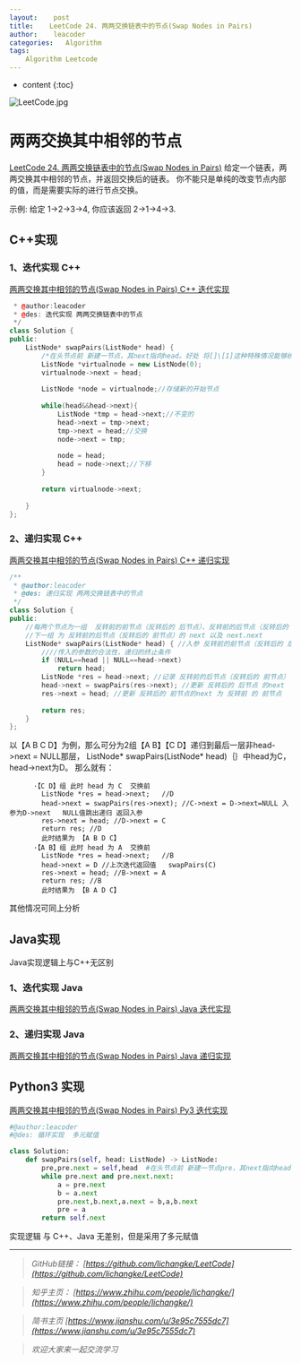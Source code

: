 ```yaml
---
layout:    post
title:    LeetCode 24. 两两交换链表中的节点(Swap Nodes in Pairs)
author:    leacoder
categories:   Algorithm 
tags:
    Algorithm Leetcode
---
```


* content
{:toc}


![LeetCode.jpg](https://upload-images.jianshu.io/upload_images/16846478-99e6ef96e7d6f9cb.jpg?imageMogr2/auto-orient/strip%7CimageView2/2/w/1240)

# 两两交换其中相邻的节点
[LeetCode 24. 两两交换链表中的节点(Swap Nodes in Pairs)](https://leetcode-cn.com/problems/swap-nodes-in-pairs/)
给定一个链表，两两交换其中相邻的节点，并返回交换后的链表。
你不能只是单纯的改变节点内部的值，而是需要实际的进行节点交换。

示例:
给定 1->2->3->4, 你应该返回 2->1->4->3.
## C++实现
### 1、迭代实现 C++
[两两交换其中相邻的节点(Swap Nodes in Pairs) C++ 迭代实现](https://github.com/CK-Li/LeetCode/blob/master/24.%20Swap%20Nodes%20in%20Pairs/SwapNodesinPairs_2.cpp)
``` c++
 * @author:leacoder
 * @des: 迭代实现 两两交换链表中的节点
 */
class Solution {
public:
    ListNode* swapPairs(ListNode* head) {
        /*在头节点前 新建一节点，其next指向head。好处 将[]\[1]这种特殊情况能够统一处理*/
        ListNode *virtualnode = new ListNode(0);
        virtualnode->next = head;
        
        ListNode *node = virtualnode;//存储新的开始节点
        
        while(head&&head->next){
            ListNode *tmp = head->next;//不变的 
            head->next = tmp->next;
            tmp->next = head;//交换
            node->next = tmp;
            
            node = head;
            head = node->next;//下移
        }
        
        return virtualnode->next;
            
    }
};
```
### 2、递归实现 C++
[两两交换其中相邻的节点(Swap Nodes in Pairs) C++ 递归实现](https://github.com/CK-Li/LeetCode/blob/master/24.%20Swap%20Nodes%20in%20Pairs/SwapNodesinPairs.cpp)
``` c++
/**
 * @author:leacoder
 * @des: 递归实现 两两交换链表中的节点
 */
class Solution {
public:
    //每两个节点为一组  反转前的前节点（反转后的 后节点）、反转前的后节点（反转后的 前节点）
    //下一组 为 反转前的后节点（反转后的 前节点）的 next 以及 next.next
    ListNode* swapPairs(ListNode* head) { //入参 反转前的前节点（反转后的 后节点）
        ////传入的参数的合法性，递归的终止条件
        if (NULL==head || NULL==head->next) 
            return head; 
        ListNode *res = head->next; //记录 反转前的后节点（反转后的 前节点）
        head->next = swapPairs(res->next); //更新 反转后的 后节点 的next  为下一组 反转后的 前节点  （入参为反转前的后节点的next 即为下一组的 反转前的前节点（反转后的 后节点）
        res->next = head; //更新 反转后的 前节点的next 为 反转前 的 前节点
        
        return res;
    }
};
```
以【A B C D】为例，那么可分为2组【A B】【C D】递归到最后一层非head->next = NULL那层， ListNode* swapPairs(ListNode* head)｛｝中head为C，head->next为D。
那么就有：
```
      ·【C D】组 此时 head 为 C  交换前
        ListNode *res = head->next;   //D
        head->next = swapPairs(res->next); //C->next = D->next=NULL 入参为D->next   NULL值跳出递归 返回入参 
        res->next = head; //D->next = C
        return res; //D
        此时结果为 【A B D C】
      ·【A B】组 此时 head 为 A  交换前
        ListNode *res = head->next;   //B
        head->next = D //上次迭代返回值   swapPairs(C)
        res->next = head; //B->next = A
        return res; //B
        此时结果为 【B A D C】
```
其他情况可同上分析
## Java实现
Java实现逻辑上与C++无区别
### 1、迭代实现 Java
[两两交换其中相邻的节点(Swap Nodes in Pairs) Java 迭代实现](https://github.com/CK-Li/LeetCode/blob/master/24.%20Swap%20Nodes%20in%20Pairs/SwapNodesinPairs_2.java)
### 2、递归实现 Java

[两两交换其中相邻的节点(Swap Nodes in Pairs) Java 递归实现]((https://github.com/CK-Li/LeetCode/blob/master/24.%20Swap%20Nodes%20in%20Pairs/SwapNodesinPairs.java)
)
## Python3 实现
[两两交换其中相邻的节点(Swap Nodes in Pairs) Py3 迭代实现](https://github.com/CK-Li/LeetCode/blob/master/24.%20Swap%20Nodes%20in%20Pairs/SwapNodesinPairs.py)
``` python
#@author:leacoder
#@des: 循环实现  多元赋值

class Solution:
    def swapPairs(self, head: ListNode) -> ListNode:
        pre,pre.next = self,head  #在头节点前 新建一节点pre，其next指向head
        while pre.next and pre.next.next:
            a = pre.next
            b = a.next
            pre.next,b.next,a.next = b,a,b.next
            pre = a
        return self.next
```
实现逻辑 与 C++、Java 无差别，但是采用了多元赋值


----
>*GitHub链接：*
>*[https://github.com/lichangke/LeetCode](https://github.com/lichangke/LeetCode)*

>*知乎主页：*
>*[https://www.zhihu.com/people/lichangke/](https://www.zhihu.com/people/lichangke/)*

>*简书主页*
>*[https://www.jianshu.com/u/3e95c7555dc7](https://www.jianshu.com/u/3e95c7555dc7)*

>*欢迎大家来一起交流学习*
